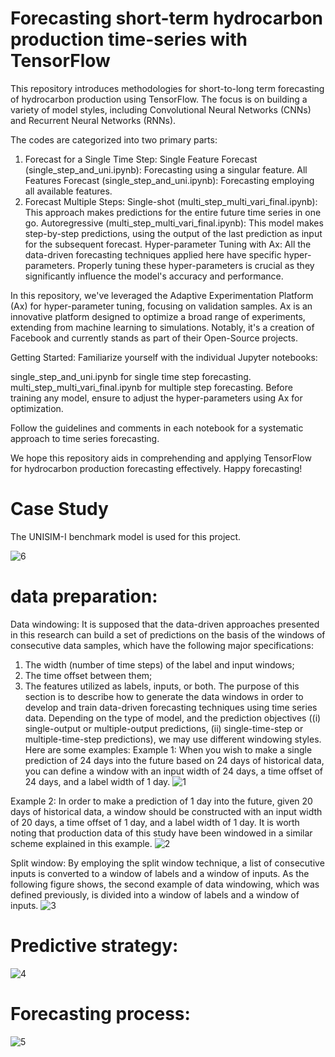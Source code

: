 # Forecasting short-term hydrocarbon production time-series with TensorFlow
This repository introduces methodologies for short-to-long term forecasting of hydrocarbon production using TensorFlow. The focus is on building a variety of model styles, including Convolutional Neural Networks (CNNs) and Recurrent Neural Networks (RNNs).

The codes are categorized into two primary parts:

1. Forecast for a Single Time Step:
Single Feature Forecast (single_step_and_uni.ipynb): Forecasting using a singular feature.
All Features Forecast (single_step_and_uni.ipynb): Forecasting employing all available features.
2. Forecast Multiple Steps:
Single-shot (multi_step_multi_vari_final.ipynb): This approach makes predictions for the entire future time series in one go.
Autoregressive (multi_step_multi_vari_final.ipynb): This model makes step-by-step predictions, using the output of the last prediction as input for the subsequent forecast.
Hyper-parameter Tuning with Ax:
All the data-driven forecasting techniques applied here have specific hyper-parameters. Properly tuning these hyper-parameters is crucial as they significantly influence the model's accuracy and performance.

In this repository, we've leveraged the Adaptive Experimentation Platform (Ax) for hyper-parameter tuning, focusing on validation samples. Ax is an innovative platform designed to optimize a broad range of experiments, extending from machine learning to simulations. Notably, it's a creation of Facebook and currently stands as part of their Open-Source projects.

Getting Started:
Familiarize yourself with the individual Jupyter notebooks:

single_step_and_uni.ipynb for single time step forecasting.
multi_step_multi_vari_final.ipynb for multiple step forecasting.
Before training any model, ensure to adjust the hyper-parameters using Ax for optimization.

Follow the guidelines and comments in each notebook for a systematic approach to time series forecasting.

We hope this repository aids in comprehending and applying TensorFlow for hydrocarbon production forecasting effectively. Happy forecasting!

# Case Study
The UNISIM-I benchmark model is used for this project.

![6](https://github.com/miladmasroor/Forecasting-short-term-hydrocarbon-production-time-series/assets/79324919/c93acf07-5a5f-4b21-a768-d6a8a60fa232)

# data preparation:

Data windowing: It is supposed that the data-driven approaches presented in this research can build a set of predictions on the basis of the windows of consecutive data samples, which have the following major specifications:
1)	The width (number of time steps) of the label and input windows;
2)	The time offset between them;
3)	The features utilized as labels, inputs, or both.
The purpose of this section is to describe how to generate the data windows in order to develop and train data-driven forecasting techniques using time series data. Depending on the type of model, and the prediction objectives ((i) single-output or multiple-output predictions, (ii) single-time-step or multiple-time-step predictions), we may use different windowing styles. Here are some examples:
Example 1: When you wish to make a single prediction of 24 days into the future based on 24 days of historical data, you can define a window with an input width of 24 days, a time offset of 24 days, and a label width of 1 day.
![1](https://github.com/miladmasroor/Forecasting-short-term-hydrocarbon-production-time-series/assets/79324919/52edfe5b-5a1c-414b-929f-d2a9283d6901)

Example 2: In order to make a prediction of 1 day into the future, given 20 days of historical data, a window should be constructed with an input width of 20 days, a time offset of 1 day, and a label width of 1 day. It is worth noting that production data of this study have been windowed in a similar scheme explained in this example.
![2](https://github.com/miladmasroor/Forecasting-short-term-hydrocarbon-production-time-series/assets/79324919/a92ef4dd-c3bc-4ef1-a211-e5936f923724)

Split window: By employing the split window technique, a list of consecutive inputs is converted to a window of labels and a window of inputs. As the following figure shows, the second example of data windowing, which was defined previously, is divided into a window of labels and a window of inputs.
![3](https://github.com/miladmasroor/Forecasting-short-term-hydrocarbon-production-time-series/assets/79324919/b5208981-6713-4628-91c7-c30f9d7533de)

# Predictive strategy: 
![4](https://github.com/miladmasroor/Forecasting-short-term-hydrocarbon-production-time-series/assets/79324919/3d8ba6dd-1da3-4ecc-b269-c1f251c5a2b2)

# Forecasting process: 
![5](https://github.com/miladmasroor/Forecasting-short-term-hydrocarbon-production-time-series/assets/79324919/35adffea-4d39-442f-af44-72a3273ca7cc)


